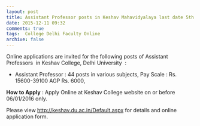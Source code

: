 ```yaml
---
layout: post
title: Assistant Professor posts in Keshav Mahavidyalaya last date 5th Jan-2016   
date: 2015-12-11 09:32
comments: true
tags:  College Delhi Faculty Online 
archive: false
---
```

Online applications are invited for the following posts of Assistant Professors  in Keshav College, Delhi University  :

- Assistant Professor : 44 posts in various subjects, Pay Scale : Rs. 15600-39100 AGP Rs. 6000, 

**How to Apply** : Apply Online at Keshav College website on or before 06/01/2016 only.  

Please view <http://keshav.du.ac.in/Default.aspx> for details and online application form.



